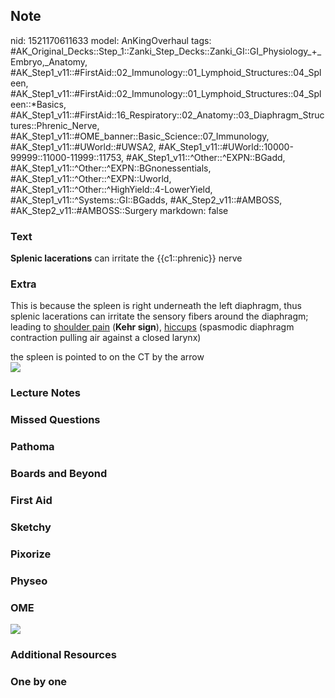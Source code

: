 ## Note
nid: 1521170611633
model: AnKingOverhaul
tags: #AK_Original_Decks::Step_1::Zanki_Step_Decks::Zanki_GI::GI_Physiology_+_Embryo,_Anatomy, #AK_Step1_v11::#FirstAid::02_Immunology::01_Lymphoid_Structures::04_Spleen, #AK_Step1_v11::#FirstAid::02_Immunology::01_Lymphoid_Structures::04_Spleen::*Basics, #AK_Step1_v11::#FirstAid::16_Respiratory::02_Anatomy::03_Diaphragm_Structures::Phrenic_Nerve, #AK_Step1_v11::#OME_banner::Basic_Science::07_Immunology, #AK_Step1_v11::#UWorld::#UWSA2, #AK_Step1_v11::#UWorld::10000-99999::11000-11999::11753, #AK_Step1_v11::^Other::^EXPN::BGadd, #AK_Step1_v11::^Other::^EXPN::BGnonessentials, #AK_Step1_v11::^Other::^EXPN::Uworld, #AK_Step1_v11::^Other::^HighYield::4-LowerYield, #AK_Step1_v11::^Systems::GI::BGadds, #AK_Step2_v11::#AMBOSS, #AK_Step2_v11::#AMBOSS::Surgery
markdown: false

### Text
<b>Splenic lacerations</b> can irritate the {{c1::phrenic}} nerve

### Extra
This is because the spleen is right underneath the left diaphragm,
thus splenic lacerations can irritate the sensory fibers around the
diaphragm; leading to <u>shoulder pain</u> (<b>Kehr sign</b>),
<u>hiccups</u> (spasmodic diaphragm contraction pulling air against
a closed larynx)
<div>
  the spleen is pointed to on the CT by the arrow
</div>
<div><img src="paste-216092689563649.jpg"></div>

### Lecture Notes


### Missed Questions


### Pathoma


### Boards and Beyond


### First Aid


### Sketchy


### Pixorize


### Physeo


### OME
<div class="ome-widget">
  <a href=
  "https://onlinemeded.org/spa/immunology?ref=anki"><img src=
  "_OME_AnkiFlashcards_Topic_1.png"></a>
</div>

### Additional Resources


### One by one

